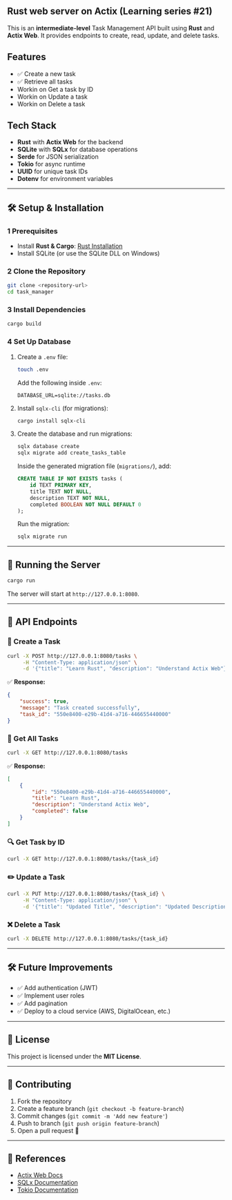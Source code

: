 ## Rust web server on Actix (Learning series #21)
This is an **intermediate-level** Task Management API built using **Rust** and **Actix Web**. It provides endpoints to create, read, update, and delete tasks.

## Features
- ✅ Create a new task
- ✅ Retrieve all tasks
- Workin on Get a task by ID
- Workin on Update a task
- Workin on Delete a task

## Tech Stack
- **Rust** with **Actix Web** for the backend
- **SQLite** with **SQLx** for database operations
- **Serde** for JSON serialization
- **Tokio** for async runtime
- **UUID** for unique task IDs
- **Dotenv** for environment variables

---

## 🛠️ Setup & Installation

### 1 Prerequisites
- Install **Rust & Cargo**: [Rust Installation](https://www.rust-lang.org/tools/install)
- Install SQLite (or use the SQLite DLL on Windows)

### 2  Clone the Repository
```sh
git clone <repository-url>
cd task_manager
```

### 3 Install Dependencies
```sh
cargo build
```

### 4 Set Up Database
1. Create a `.env` file:
   ```sh
   touch .env
   ```
   Add the following inside `.env`:
   ```
   DATABASE_URL=sqlite://tasks.db
   ```

2. Install `sqlx-cli` (for migrations):
   ```sh
   cargo install sqlx-cli
   ```

3. Create the database and run migrations:
   ```sh
   sqlx database create
   sqlx migrate add create_tasks_table
   ```
   Inside the generated migration file (`migrations/`), add:
   ```sql
   CREATE TABLE IF NOT EXISTS tasks (
       id TEXT PRIMARY KEY,
       title TEXT NOT NULL,
       description TEXT NOT NULL,
       completed BOOLEAN NOT NULL DEFAULT 0
   );
   ```
   Run the migration:
   ```sh
   sqlx migrate run
   ```

---

## 🚀 Running the Server
```sh
cargo run
```
The server will start at `http://127.0.0.1:8080`.

---

## 📌 API Endpoints

### 📝 Create a Task
```sh
curl -X POST http://127.0.0.1:8080/tasks \
     -H "Content-Type: application/json" \
     -d '{"title": "Learn Rust", "description": "Understand Actix Web"}'
```
✅ **Response:**
```json
{
    "success": true,
    "message": "Task created successfully",
    "task_id": "550e8400-e29b-41d4-a716-446655440000"
}
```

### 📜 Get All Tasks
```sh
curl -X GET http://127.0.0.1:8080/tasks
```
✅ **Response:**
```json
[
    {
        "id": "550e8400-e29b-41d4-a716-446655440000",
        "title": "Learn Rust",
        "description": "Understand Actix Web",
        "completed": false
    }
]
```

### 🔍 Get Task by ID
```sh
curl -X GET http://127.0.0.1:8080/tasks/{task_id}
```

### ✏️ Update a Task
```sh
curl -X PUT http://127.0.0.1:8080/tasks/{task_id} \
     -H "Content-Type: application/json" \
     -d '{"title": "Updated Title", "description": "Updated Description", "completed": true}'
```

### ❌ Delete a Task
```sh
curl -X DELETE http://127.0.0.1:8080/tasks/{task_id}
```

---

## 🛠️ Future Improvements
- ✅ Add authentication (JWT)
- ✅ Implement user roles
- ✅ Add pagination
- ✅ Deploy to a cloud service (AWS, DigitalOcean, etc.)

---

## 📜 License
This project is licensed under the **MIT License**.

---

## 🤝 Contributing
1. Fork the repository
2. Create a feature branch (`git checkout -b feature-branch`)
3. Commit changes (`git commit -m 'Add new feature'`)
4. Push to branch (`git push origin feature-branch`)
5. Open a pull request 🚀

---

## 🔗 References
- [Actix Web Docs](https://actix.rs/)
- [SQLx Documentation](https://docs.rs/sqlx/latest/sqlx/)
- [Tokio Documentation](https://tokio.rs/)
